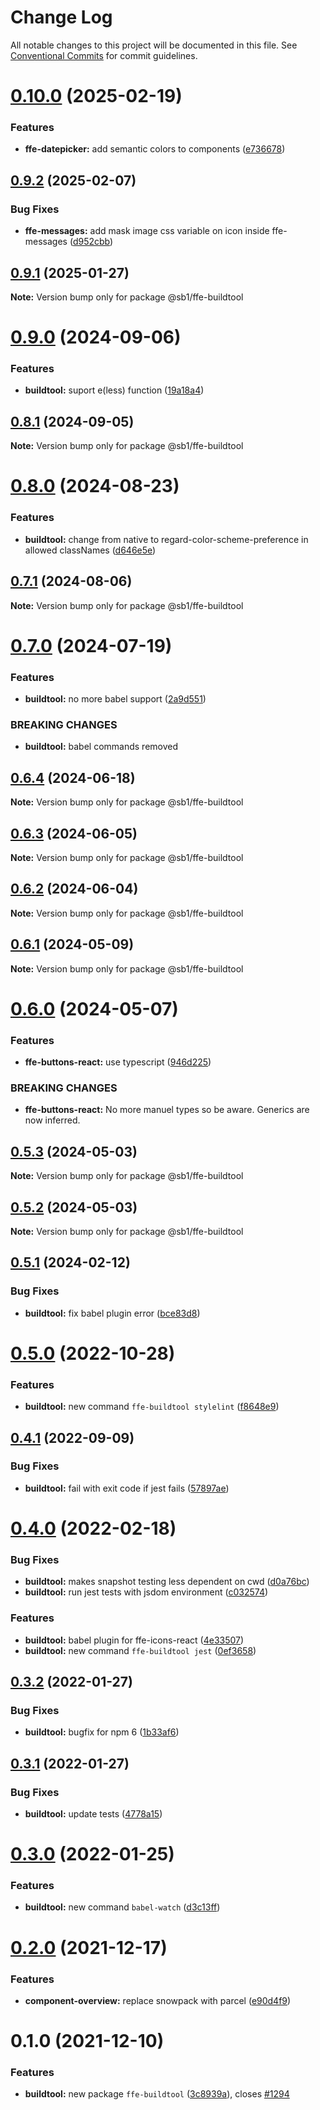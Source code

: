 # Change Log

All notable changes to this project will be documented in this file.
See [Conventional Commits](https://conventionalcommits.org) for commit guidelines.

# [0.10.0](https://github.com/SpareBank1/designsystem/compare/@sb1/ffe-buildtool@0.9.2...@sb1/ffe-buildtool@0.10.0) (2025-02-19)


### Features

* **ffe-datepicker:** add semantic colors to components ([e736678](https://github.com/SpareBank1/designsystem/commit/e7366780b5cce353dd9676024769b64d0ed45c50))





## [0.9.2](https://github.com/SpareBank1/designsystem/compare/@sb1/ffe-buildtool@0.9.1...@sb1/ffe-buildtool@0.9.2) (2025-02-07)


### Bug Fixes

* **ffe-messages:** add mask image css variable on icon inside ffe-messages ([d952cbb](https://github.com/SpareBank1/designsystem/commit/d952cbba5a6505ca784d0699bddca1ff40806c20))





## [0.9.1](https://github.com/SpareBank1/designsystem/compare/@sb1/ffe-buildtool@0.9.0...@sb1/ffe-buildtool@0.9.1) (2025-01-27)

**Note:** Version bump only for package @sb1/ffe-buildtool





# [0.9.0](https://github.com/SpareBank1/designsystem/compare/@sb1/ffe-buildtool@0.8.1...@sb1/ffe-buildtool@0.9.0) (2024-09-06)


### Features

* **buildtool:** suport e(less) function ([19a18a4](https://github.com/SpareBank1/designsystem/commit/19a18a47131bc773687845d5cd284329a1c5b52a))





## [0.8.1](https://github.com/SpareBank1/designsystem/compare/@sb1/ffe-buildtool@0.8.0...@sb1/ffe-buildtool@0.8.1) (2024-09-05)

**Note:** Version bump only for package @sb1/ffe-buildtool





# [0.8.0](https://github.com/SpareBank1/designsystem/compare/@sb1/ffe-buildtool@0.7.1...@sb1/ffe-buildtool@0.8.0) (2024-08-23)


### Features

* **buildtool:** change from native to regard-color-scheme-preference in allowed classNames ([d646e5e](https://github.com/SpareBank1/designsystem/commit/d646e5e2a118cba598094238b516695cbc7a5326))





## [0.7.1](https://github.com/SpareBank1/designsystem/compare/@sb1/ffe-buildtool@0.7.0...@sb1/ffe-buildtool@0.7.1) (2024-08-06)

**Note:** Version bump only for package @sb1/ffe-buildtool





# [0.7.0](https://github.com/SpareBank1/designsystem/compare/@sb1/ffe-buildtool@0.6.4...@sb1/ffe-buildtool@0.7.0) (2024-07-19)


### Features

* **buildtool:** no more babel support ([2a9d551](https://github.com/SpareBank1/designsystem/commit/2a9d5515a47cc11c7178aa441c8149d53d21e896))


### BREAKING CHANGES

* **buildtool:** babel commands removed





## [0.6.4](https://github.com/SpareBank1/designsystem/compare/@sb1/ffe-buildtool@0.6.3...@sb1/ffe-buildtool@0.6.4) (2024-06-18)

**Note:** Version bump only for package @sb1/ffe-buildtool





## [0.6.3](https://github.com/SpareBank1/designsystem/compare/@sb1/ffe-buildtool@0.6.2...@sb1/ffe-buildtool@0.6.3) (2024-06-05)

**Note:** Version bump only for package @sb1/ffe-buildtool





## [0.6.2](https://github.com/SpareBank1/designsystem/compare/@sb1/ffe-buildtool@0.6.1...@sb1/ffe-buildtool@0.6.2) (2024-06-04)

**Note:** Version bump only for package @sb1/ffe-buildtool

## [0.6.1](https://github.com/SpareBank1/designsystem/compare/@sb1/ffe-buildtool@0.6.0...@sb1/ffe-buildtool@0.6.1) (2024-05-09)

**Note:** Version bump only for package @sb1/ffe-buildtool

# [0.6.0](https://github.com/SpareBank1/designsystem/compare/@sb1/ffe-buildtool@0.5.3...@sb1/ffe-buildtool@0.6.0) (2024-05-07)

### Features

-   **ffe-buttons-react:** use typescript ([946d225](https://github.com/SpareBank1/designsystem/commit/946d225af2d194e3a9b46f69490652a7c53fe190))

### BREAKING CHANGES

-   **ffe-buttons-react:** No more manuel types so be aware. Generics are now inferred.

## [0.5.3](https://github.com/SpareBank1/designsystem/compare/@sb1/ffe-buildtool@0.5.2...@sb1/ffe-buildtool@0.5.3) (2024-05-03)

**Note:** Version bump only for package @sb1/ffe-buildtool

## [0.5.2](https://github.com/SpareBank1/designsystem/compare/@sb1/ffe-buildtool@0.5.1...@sb1/ffe-buildtool@0.5.2) (2024-05-03)

**Note:** Version bump only for package @sb1/ffe-buildtool

## [0.5.1](https://github.com/SpareBank1/designsystem/compare/@sb1/ffe-buildtool@0.5.0...@sb1/ffe-buildtool@0.5.1) (2024-02-12)

### Bug Fixes

-   **buildtool:** fix babel plugin error ([bce83d8](https://github.com/SpareBank1/designsystem/commit/bce83d8c6b0b578af9382ddbdc8b8e47e27a4fab))

# [0.5.0](https://github.com/SpareBank1/designsystem/compare/@sb1/ffe-buildtool@0.4.1...@sb1/ffe-buildtool@0.5.0) (2022-10-28)

### Features

-   **buildtool:** new command `ffe-buildtool stylelint` ([f8648e9](https://github.com/SpareBank1/designsystem/commit/f8648e9b5a004eff29502998b64ffffe3876c2b5))

## [0.4.1](https://github.com/SpareBank1/designsystem/compare/@sb1/ffe-buildtool@0.4.0...@sb1/ffe-buildtool@0.4.1) (2022-09-09)

### Bug Fixes

-   **buildtool:** fail with exit code if jest fails ([57897ae](https://github.com/SpareBank1/designsystem/commit/57897aece8c6af251cb18d4e052a2f383058fe22))

# [0.4.0](https://github.com/SpareBank1/designsystem/compare/@sb1/ffe-buildtool@0.3.2...@sb1/ffe-buildtool@0.4.0) (2022-02-18)

### Bug Fixes

-   **buildtool:** makes snapshot testing less dependent on cwd ([d0a76bc](https://github.com/SpareBank1/designsystem/commit/d0a76bcacbfb7400df7899e631a16982b9fcb006))
-   **buildtool:** run jest tests with jsdom environment ([c032574](https://github.com/SpareBank1/designsystem/commit/c0325741d0d3f7afe685d94112307c7b70ad86f2))

### Features

-   **buildtool:** babel plugin for ffe-icons-react ([4e33507](https://github.com/SpareBank1/designsystem/commit/4e3350725e15877b5a578b00928f07f844231ffc))
-   **buildtool:** new command `ffe-buildtool jest` ([0ef3658](https://github.com/SpareBank1/designsystem/commit/0ef3658e530e5cad4285b8c02bd9b0361abbf3a9))

## [0.3.2](https://github.com/SpareBank1/designsystem/compare/@sb1/ffe-buildtool@0.3.1...@sb1/ffe-buildtool@0.3.2) (2022-01-27)

### Bug Fixes

-   **buildtool:** bugfix for npm 6 ([1b33af6](https://github.com/SpareBank1/designsystem/commit/1b33af6c31c516bd5034889cce2fb2509f4a135b))

## [0.3.1](https://github.com/SpareBank1/designsystem/compare/@sb1/ffe-buildtool@0.3.0...@sb1/ffe-buildtool@0.3.1) (2022-01-27)

### Bug Fixes

-   **buildtool:** update tests ([4778a15](https://github.com/SpareBank1/designsystem/commit/4778a15146aa5872ab7e0885dabab21e38a8c5c8))

# [0.3.0](https://github.com/SpareBank1/designsystem/compare/@sb1/ffe-buildtool@0.2.0...@sb1/ffe-buildtool@0.3.0) (2022-01-25)

### Features

-   **buildtool:** new command `babel-watch` ([d3c13ff](https://github.com/SpareBank1/designsystem/commit/d3c13ff2054748827cff387fdc804ca2b61848d1))

# [0.2.0](https://github.com/SpareBank1/designsystem/compare/@sb1/ffe-buildtool@0.1.0...@sb1/ffe-buildtool@0.2.0) (2021-12-17)

### Features

-   **component-overview:** replace snowpack with parcel ([e90d4f9](https://github.com/SpareBank1/designsystem/commit/e90d4f9ca5e74701e03a2691925dfd23127a1e4c))

# 0.1.0 (2021-12-10)

### Features

-   **buildtool:** new package `ffe-buildtool` ([3c8939a](https://github.com/SpareBank1/designsystem/commit/3c8939a5c90662963e7c9148ca25ace6e91f68d2)), closes [#1294](https://github.com/SpareBank1/designsystem/issues/1294)
